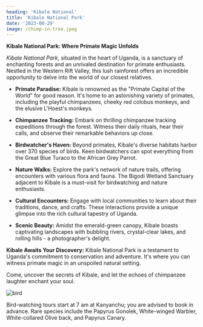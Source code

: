 ```yaml
---
heading: 'Kibale National'
title: 'Kibale National Park'
date: '2023-08-29'
image: /chimp-in-tree.jpeg
---
```


**Kibale National Park: Where Primate Magic Unfolds**

*Kibale National Park*, situated in the heart of Uganda, is a sanctuary of enchanting forests and an unrivaled destination for primate enthusiasts. Nestled in the Western Rift Valley, this lush rainforest offers an incredible opportunity to delve into the world of our closest relatives.

- **Primate Paradise:** Kibale is renowned as the "Primate Capital of the World" for good reason. It's home to an astonishing variety of primates, including the playful chimpanzees, cheeky red colobus monkeys, and the elusive L'Hoest's monkeys.

- **Chimpanzee Tracking:** Embark on thrilling chimpanzee tracking expeditions through the forest. Witness their daily rituals, hear their calls, and observe their remarkable behaviors up close.

- **Birdwatcher's Haven:** Beyond primates, Kibale's diverse habitats harbor over 370 species of birds. Keen birdwatchers can spot everything from the Great Blue Turaco to the African Grey Parrot.

- **Nature Walks:** Explore the park's network of nature trails, offering encounters with various flora and fauna. The Bigodi Wetland Sanctuary adjacent to Kibale is a must-visit for birdwatching and nature enthusiasts.

- **Cultural Encounters:** Engage with local communities to learn about their traditions, dance, and crafts. These interactions provide a unique glimpse into the rich cultural tapestry of Uganda.

- **Scenic Beauty:** Amidst the emerald-green canopy, Kibale boasts captivating landscapes with bubbling rivers, crystal-clear lakes, and rolling hills - a photographer's delight.

**Kibale Awaits Your Discovery:** Kibale National Park is a testament to Uganda's commitment to conservation and adventure. It's where you can witness primate magic in an unspoiled natural setting.

Come, uncover the secrets of Kibale, and let the echoes of chimpanzee laughter enchant your soul.


![bird](/bird.jpeg)

Bird-watching tours start at 7 am at Kanyanchu; you are advised to book in advance. Rare species include the Papyrus Gonolek, White-winged Warbler, White-collared Olive back, and Papyrus Canary.
